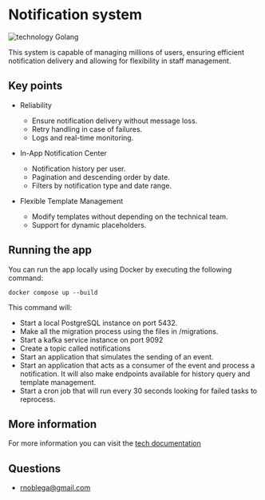 # Notification system

![technology Golang](https://img.shields.io/badge/technology-Golang-blue.svg)

This system is capable of managing millions of users, ensuring efficient notification delivery and allowing for flexibility in staff management.

## Key points

- Reliability
  - Ensure notification delivery without message loss.
  - Retry handling in case of failures.
  - Logs and real-time monitoring.

- In-App Notification Center
  - Notification history per user.
  - Pagination and descending order by date.
  - Filters by notification type and date range.

- Flexible Template Management
  - Modify templates without depending on the technical team.
  - Support for dynamic placeholders.

## Running the app

You can run the app locally using Docker by executing the following command:

```docker compose up --build ```

This command will:
- Start a local PostgreSQL instance on port 5432.
- Make all the migration process using the files in /migrations.
- Start a kafka service instance on port 9092
- Create a topic called notifications
- Start an application that simulates the sending of an event.
- Start an application that acts as a consumer of the event and process a notification. It will also make endpoints available for history query and template management.
- Start a cron job that will run every 30 seconds looking for failed tasks to reprocess.

## More information

For more information you can visit the [tech documentation](https://docs.google.com/document/d/1pH9V_8-jkIA6V9bjg7Nci3Y3bozmmhhHf-2qrH3vbV0/edit?usp=sharing)

## Questions

* [rnoblega@gmail.com](rnoblega@gmail.com)


